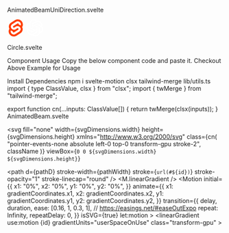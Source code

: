 
AnimatedBeamUniDirection.svelte
<script>
  // Checkout BorderBeam Component from Special Effects
  import BorderBeam from "$lib/magicui/SpecialEffects/BorderBeam/BorderBeam.svelte"; // Checkout BorderBeam Component from Special Effects
  import AnimatedBeam from "../AnimatedBeam.svelte";
  import Circle from "../Circle.svelte";
  let containerRef;
  let div1Ref;
  let div2Ref;
</script>

<div
  bind:this={containerRef}
  class="relative flex w-full max-w-[500px] items-center justify-center overflow-hidden rounded-lg border bg-background p-10 md:shadow-2xl dark:shadow-[#121112]"
>
  <!--  Visit Border Beam Component for More Info -->
  <BorderBeam size={80} duration={8} />

  <!--  Gradient Line -->
  <div
    class="absolute right-5 top-0 h-px w-1/2 bg-gradient-to-l from-transparent via-white/30 via-10% to-transparent"
  />
  <!-- Main Component  -->
   
  <div class="flex h-full w-full flex-col items-stretch justify-between gap-10">
    <div class="flex flex-row justify-between">
      <Circle>
        <svg
          bind:this={div1Ref}
          viewBox="0 0 256 308"
          width="40"
          height="40"
          xmlns="http://www.w3.org/2000/svg"
          preserveAspectRatio="xMidYMid"
          ><path
            d="M239.682 40.707C211.113-.182 154.69-12.301 113.895 13.69L42.247 59.356a82.198 82.198 0 0 0-37.135 55.056 86.566 86.566 0 0 0 8.536 55.576 82.425 82.425 0 0 0-12.296 30.719 87.596 87.596 0 0 0 14.964 66.244c28.574 40.893 84.997 53.007 125.787 27.016l71.648-45.664a82.182 82.182 0 0 0 37.135-55.057 86.601 86.601 0 0 0-8.53-55.577 82.409 82.409 0 0 0 12.29-30.718 87.573 87.573 0 0 0-14.963-66.244"
            fill="#FF3E00"
          /><path
            d="M106.889 270.841c-23.102 6.007-47.497-3.036-61.103-22.648a52.685 52.685 0 0 1-9.003-39.85 49.978 49.978 0 0 1 1.713-6.693l1.35-4.115 3.671 2.697a92.447 92.447 0 0 0 28.036 14.007l2.663.808-.245 2.659a16.067 16.067 0 0 0 2.89 10.656 17.143 17.143 0 0 0 18.397 6.828 15.786 15.786 0 0 0 4.403-1.935l71.67-45.672a14.922 14.922 0 0 0 6.734-9.977 15.923 15.923 0 0 0-2.713-12.011 17.156 17.156 0 0 0-18.404-6.832 15.78 15.78 0 0 0-4.396 1.933l-27.35 17.434a52.298 52.298 0 0 1-14.553 6.391c-23.101 6.007-47.497-3.036-61.101-22.649a52.681 52.681 0 0 1-9.004-39.849 49.428 49.428 0 0 1 22.34-33.114l71.664-45.677a52.218 52.218 0 0 1 14.563-6.398c23.101-6.007 47.497 3.036 61.101 22.648a52.685 52.685 0 0 1 9.004 39.85 50.559 50.559 0 0 1-1.713 6.692l-1.35 4.116-3.67-2.693a92.373 92.373 0 0 0-28.037-14.013l-2.664-.809.246-2.658a16.099 16.099 0 0 0-2.89-10.656 17.143 17.143 0 0 0-18.398-6.828 15.786 15.786 0 0 0-4.402 1.935l-71.67 45.674a14.898 14.898 0 0 0-6.73 9.975 15.9 15.9 0 0 0 2.709 12.012 17.156 17.156 0 0 0 18.404 6.832 15.841 15.841 0 0 0 4.402-1.935l27.345-17.427a52.147 52.147 0 0 1 14.552-6.397c23.101-6.006 47.497 3.037 61.102 22.65a52.681 52.681 0 0 1 9.003 39.848 49.453 49.453 0 0 1-22.34 33.12l-71.664 45.673a52.218 52.218 0 0 1-14.563 6.398"
            fill="#FFF"
          /></svg
        >
      </Circle>
      <Circle>
        <svg
          bind:this={div2Ref}
          xmlns="http://www.w3.org/2000/svg"
          width="40"
          height="40"
          preserveAspectRatio="xMidYMid"
          viewBox="0 0 256 260"
          ><path
            fill="#fff"
            d="M239.184 106.203a64.716 64.716 0 0 0-5.576-53.103C219.452 28.459 191 15.784 163.213 21.74A65.586 65.586 0 0 0 52.096 45.22a64.716 64.716 0 0 0-43.23 31.36c-14.31 24.602-11.061 55.634 8.033 76.74a64.665 64.665 0 0 0 5.525 53.102c14.174 24.65 42.644 37.324 70.446 31.36a64.72 64.72 0 0 0 48.754 21.744c28.481.025 53.714-18.361 62.414-45.481a64.767 64.767 0 0 0 43.229-31.36c14.137-24.558 10.875-55.423-8.083-76.483Zm-97.56 136.338a48.397 48.397 0 0 1-31.105-11.255l1.535-.87 51.67-29.825a8.595 8.595 0 0 0 4.247-7.367v-72.85l21.845 12.636c.218.111.37.32.409.563v60.367c-.056 26.818-21.783 48.545-48.601 48.601Zm-104.466-44.61a48.345 48.345 0 0 1-5.781-32.589l1.534.921 51.722 29.826a8.339 8.339 0 0 0 8.441 0l63.181-36.425v25.221a.87.87 0 0 1-.358.665l-52.335 30.184c-23.257 13.398-52.97 5.431-66.404-17.803ZM23.549 85.38a48.499 48.499 0 0 1 25.58-21.333v61.39a8.288 8.288 0 0 0 4.195 7.316l62.874 36.272-21.845 12.636a.819.819 0 0 1-.767 0L41.353 151.53c-23.211-13.454-31.171-43.144-17.804-66.405v.256Zm179.466 41.695-63.08-36.63L161.73 77.86a.819.819 0 0 1 .768 0l52.233 30.184a48.6 48.6 0 0 1-7.316 87.635v-61.391a8.544 8.544 0 0 0-4.4-7.213Zm21.742-32.69-1.535-.922-51.619-30.081a8.39 8.39 0 0 0-8.492 0L99.98 99.808V74.587a.716.716 0 0 1 .307-.665l52.233-30.133a48.652 48.652 0 0 1 72.236 50.391v.205ZM88.061 139.097l-21.845-12.585a.87.87 0 0 1-.41-.614V65.685a48.652 48.652 0 0 1 79.757-37.346l-1.535.87-51.67 29.825a8.595 8.595 0 0 0-4.246 7.367l-.051 72.697Zm11.868-25.58 28.138-16.217 28.188 16.218v32.434l-28.086 16.218-28.188-16.218-.052-32.434Z"
          /></svg
        >
      </Circle>
    </div>
  </div>

  <AnimatedBeam
    duration={3}
    bind:containerRef
    bind:fromRef={div1Ref}
    bind:toRef={div2Ref}
  />
</div>
Circle.svelte
<script lang="ts">
  import { cn } from "$lib/utils";

  let className: any = "";
  export { className as class };
</script>

<div
  class={cn(
    "z-10 flex h-12 w-12 items-center justify-center rounded-full border-2 dark:bg-background p-3 shadow-[0_0_20px_-12px_rgba(0,0,0,0.8)] dark:hover:border-cyan-300 dark:hover:bg-[#051a22] transition-all duration-200 cursor-pointer",
    className
  )}
>
  <slot></slot>
</div>
Component Usage
Copy the below component code and paste it. Checkout Above Example for Usage

Install Dependencies
npm i svelte-motion clsx tailwind-merge
lib/utils.ts
import { type ClassValue, clsx } from "clsx";
import { twMerge } from "tailwind-merge";

 export function cn(...inputs: ClassValue[]) {
	return twMerge(clsx(inputs));
 }
AnimatedBeam.svelte
<script lang="ts">
  import { cn } from "$lib/utils";
  import { onMount, tick } from "svelte";
  import { M, Motion } from "svelte-motion";

  let className: any = "";
  export { className as class };
  export let containerRef;
  export let fromRef;
  export let toRef;
  export let curvature = 0;
  export let reverse = false; // Include the reverse pro;
  export let duration = Math.random() * 3 + 4;
  export let delay = 0;
  export let pathColor = "gray";
  export let pathWidth = 2;
  export let pathOpacity = 0.2;
  export let gradientStartColor = "#ffaa40";
  export let gradientStopColor = "#9c40ff";
  export let startXOffset = 0;
  export let startYOffset = 0;
  export let endXOffset = 0;
  export let endYOffset = 0;

  let id = crypto.randomUUID().slice(0, 8);
  let pathD = "";
  let svgDimensions = { width: 0, height: 0 };

  // Calculate the gradient coordinates based on the reverse prop
  let gradientCoordinates = reverse
    ? {
        x1: ["90%", "-10%"],
        x2: ["100%", "0%"],
        y1: ["0%", "0%"],
        y2: ["0%", "0%"],
      }
    : {
        x1: ["10%", "110%"],
        x2: ["0%", "100%"],
        y1: ["0%", "0%"],
        y2: ["0%", "0%"],
      };

  let updatePath = () => {
    let containerRect = containerRef?.getBoundingClientRect();
    let rectA = fromRef?.getBoundingClientRect();
    let rectB = toRef?.getBoundingClientRect();

    let svgWidth = containerRect.width;
    let svgHeight = containerRect.height;
    svgDimensions.width = svgWidth;
    svgDimensions.height = svgHeight;

    let startX =
      rectA.left - containerRect.left + rectA.width / 2 + startXOffset;
    let startY =
      rectA.top - containerRect.top + rectA.height / 2 + startYOffset;
    let endX = rectB.left - containerRect.left + rectB.width / 2 + endXOffset;
    let endY = rectB.top - containerRect.top + rectB.height / 2 + endYOffset;

    let controlY = startY - curvature;
    let d = `M ${startX},${startY} Q ${
      (startX + endX) / 2
    },${controlY} ${endX},${endY}`;
    pathD = d;
  };
  onMount(async () => {
    await tick().then(() => {
      updatePath();
      const resizeObserver = new ResizeObserver((entries) => {
        // For all entries, recalculate the path
        for (let entry of entries) {
          updatePath();
        }
      });

      // Observe the container element
      if (containerRef) {
        resizeObserver.observe(containerRef);
      }
     
    });
  });
</script>

<svg
  fill="none"
  width={svgDimensions.width}
  height={svgDimensions.height}
  xmlns="http://www.w3.org/2000/svg"
  class={cn(
    "pointer-events-none absolute left-0 top-0 transform-gpu stroke-2",
    className
  )}
  viewBox={`0 0 ${svgDimensions.width} ${svgDimensions.height}`}
>
  <path
    d={pathD}
    stroke={pathColor}
    stroke-width={pathWidth}
    stroke-opacity={pathOpacity}
    stroke-linecap="round"
  />
  <path
    d={pathD}
    stroke-width={pathWidth}
    stroke={`url(#${id})`}
    stroke-opacity="1"
    stroke-linecap="round"
  />
  <defs>
    <M.linearGradient />
    <Motion
      initial={{
        x1: "0%",
        x2: "0%",
        y1: "0%",
        y2: "0%",
      }}
      animate={{
        x1: gradientCoordinates.x1,
        x2: gradientCoordinates.x2,
        y1: gradientCoordinates.y1,
        y2: gradientCoordinates.y2,
      }}
      transition={{
        delay,
        duration,
        ease: [0.16, 1, 0.3, 1], // https://easings.net/#easeOutExpo
        repeat: Infinity,
        repeatDelay: 0,
      }}
      isSVG={true}
      let:motion
    >
      <linearGradient
        use:motion
        {id}
        gradientUnits="userSpaceOnUse"
        class="transform-gpu"
      >
        <stop stop-color={gradientStartColor} stop-opacity="0"></stop>
        <stop stop-color={gradientStartColor}></stop>
        <stop offset="32.5%" stop-color={gradientStopColor}></stop>
        <stop offset="100%" stop-color={gradientStopColor} stop-opacity="0"
        ></stop>
      </linearGradient>
    </Motion>
  </defs>
</svg>